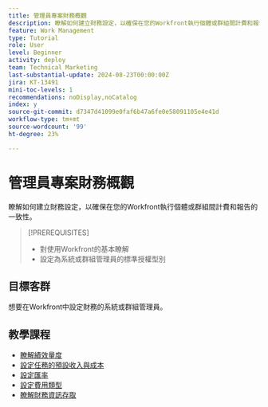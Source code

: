 ```yaml
---
title: 管理員專案財務概觀
description: 瞭解如何建立財務設定，以確保在您的Workfront執行個體或群組間計費和報告的一致性。
feature: Work Management
type: Tutorial
role: User
level: Beginner
activity: deploy
team: Technical Marketing
last-substantial-update: 2024-08-23T00:00:00Z
jira: KT-13491
mini-toc-levels: 1
recommendations: noDisplay,noCatalog
index: y
source-git-commit: d7347d41099e0faf6b47a6fe0e58091105e4e41d
workflow-type: tm+mt
source-wordcount: '99'
ht-degree: 23%

---
```



# 管理員專案財務概觀

瞭解如何建立財務設定，以確保在您的Workfront執行個體或群組間計費和報告的一致性。


>[!PREREQUISITES]
>
>* 對使用Workfront的基本瞭解
>* 設定為系統或群組管理員的標準授權型別

## 目標客群

想要在Workfront中設定財務的系統或群組管理員。


## 教學課程

* [瞭解績效量度](understand-performance-metrics.md)
* [設定任務的預設收入與成本](set-up-task-revenue-and-cost-defaults.md)
* [設定匯率](set-up-exchange-rates.md)
* [設定費用類型](set-up-expense-types.md)
* [瞭解財務資訊存取](understand-financial-access.md)
